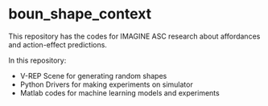 # boun_shape_context

This repository has the codes for IMAGINE ASC research about affordances and action-effect predictions.

In this repository:

- V-REP Scene for generating random shapes
- Python Drivers for making experiments on simulator
- Matlab codes for machine learning models and experiments
